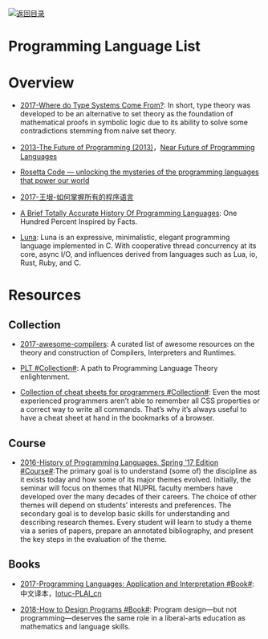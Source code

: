 [![返回目录](https://user-images.githubusercontent.com/5803001/38079637-ff0abcf0-3371-11e8-9b76-ad651620afc7.jpg)](https://github.com/wxyyxc1992/Awesome-Lists)

# Programming Language List

# Overview

- [2017-Where do Type Systems Come From?](http://blog.felipe.rs/2017/07/07/where-do-type-systems-come-from/): In short, type theory was developed to be an alternative to set theory as the foundation of mathematical proofs in symbolic logic due to its ability to solve some contradictions stemming from naive set theory.

* [2013-The Future of Programming (2013)](http://worrydream.com/dbx/)，[Near Future of Programming Languages](http://dev.stephendiehl.com/nearfuture.pdf)

- [Rosetta Code — unlocking the mysteries of the programming languages that power our world](https://medium.freecodecamp.com/rosetta-code-unlocking-the-mysteries-of-the-programming-languages-that-power-our-world-300b787d8401#.phi7tdwd1)

* [2017-王垠-如何掌握所有的程序语言](http://www.yinwang.org/blog-cn/2017/07/06/master-pl)

* [A Brief Totally Accurate History Of Programming Languages](http://t.cn/RHuzOGO): One Hundred Percent Inspired by Facts.

* [Luna](https://github.com/tj/luna): Luna is an expressive, minimalistic, elegant programming language implemented in C. With cooperative thread concurrency at its core, async I/O, and influences derived from languages such as Lua, io, Rust, Ruby, and C.

# Resources

## Collection

- [2017-awesome-compilers](https://github.com/aalhour/awesome-compilers): A curated list of awesome resources on the theory and construction of Compilers, Interpreters and Runtimes.

- [PLT #Collection#](https://github.com/steshaw/plt): A path to Programming Language Theory enlightenment.

- [Collection of cheat sheets for programmers #Collection#](https://hownot2code.com/2016/09/29/collection-of-cheat-sheets-for-programmers/): Even the most experienced programmers aren’t able to remember all CSS properties or a correct way to write all commands. That’s why it’s always useful to have a cheat sheet at hand in the bookmarks of a browser.

## Course

- [2016-History of Programming Languages, Spring '17 Edition #Course#](https://github.com/nuprl/hopl-s2017):The primary goal is to understand (some of) the discipline as it exists today and how some of its major themes evolved. Initially, the seminar will focus on themes that NUPRL faculty members have developed over the many decades of their careers. The choice of other themes will depend on students’ interests and preferences. The secondary goal is to develop basic skills for understanding and describing research themes. Every student will learn to study a theme via a series of papers, prepare an annotated bibliography, and present the key steps in the evaluation of the theme.

## Books

- [2017-Programming Languages: Application and Interpretation #Book#](http://cs.brown.edu/courses/cs173/2012/book/index.html): 中文译本，[lotuc-PLAI_cn](https://github.com/lotuc/PLAI-cn)

- [2018-How to Design Programs #Book#](https://htdp.org/2018-01-06/Book/index.html): Program design—but not programming—deserves the same role in a liberal-arts education as mathematics and language skills.
